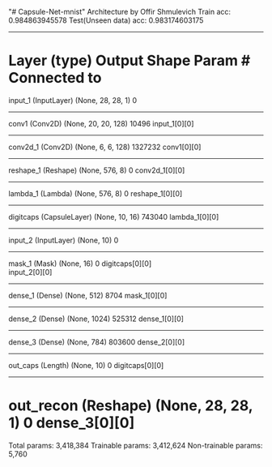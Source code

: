 "# Capsule-Net-mnist" Architecture by Offir Shmulevich
Train acc: 0.984863945578
Test(Unseen data) acc: 0.983174603175
__________________________________________________________________________________________________
Layer (type)                    Output Shape         Param #     Connected to                     
==================================================================================================
input_1 (InputLayer)            (None, 28, 28, 1)    0                                            
__________________________________________________________________________________________________
conv1 (Conv2D)                  (None, 20, 20, 128)  10496       input_1[0][0]                    
__________________________________________________________________________________________________
conv2d_1 (Conv2D)               (None, 6, 6, 128)    1327232     conv1[0][0]                      
__________________________________________________________________________________________________
reshape_1 (Reshape)             (None, 576, 8)       0           conv2d_1[0][0]                   
__________________________________________________________________________________________________
lambda_1 (Lambda)               (None, 576, 8)       0           reshape_1[0][0]                  
__________________________________________________________________________________________________
digitcaps (CapsuleLayer)        (None, 10, 16)       743040      lambda_1[0][0]                   
__________________________________________________________________________________________________
input_2 (InputLayer)            (None, 10)           0                                            
__________________________________________________________________________________________________
mask_1 (Mask)                   (None, 16)           0           digitcaps[0][0]                  
                                                                 input_2[0][0]                    
__________________________________________________________________________________________________
dense_1 (Dense)                 (None, 512)          8704        mask_1[0][0]                     
__________________________________________________________________________________________________
dense_2 (Dense)                 (None, 1024)         525312      dense_1[0][0]                    
__________________________________________________________________________________________________
dense_3 (Dense)                 (None, 784)          803600      dense_2[0][0]                    
__________________________________________________________________________________________________
out_caps (Length)               (None, 10)           0           digitcaps[0][0]                  
__________________________________________________________________________________________________
out_recon (Reshape)             (None, 28, 28, 1)    0           dense_3[0][0]                    
==================================================================================================
Total params: 3,418,384
Trainable params: 3,412,624
Non-trainable params: 5,760
